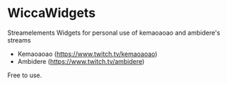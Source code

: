 # WiccaWidgets

Streamelements Widgets for personal use of kemaoaoao and ambidere's streams

- Kemaoaoao (https://www.twitch.tv/kemaoaoao)
- Ambidere (https://www.twitch.tv/ambidere)

Free to use.
